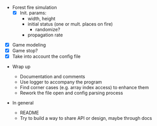 
- Forest fire simulation
  - [x] Init. params:
    - width, height
    - initial status (one or mult. places on fire)
      - randomize?
    - propagation rate

- [x] Game modeling
- [x] Game stop?
- [x] Take into account the config file
- Wrap up
  - Documentation and comments
  - Use logger to accompany the program
  - Find corner cases (e.g. array index access) to enhance them
  - Rework the file open and config parsing process


- In general
  - README
  - Try to build a way to share API or design, maybe through docs